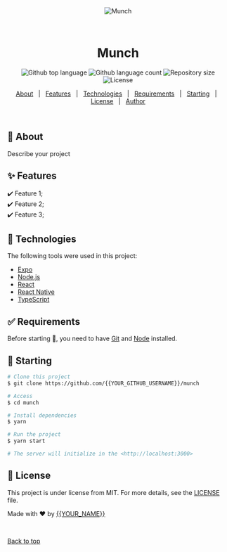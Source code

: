 <div align="center" id="top"> 
  <img src="./.github/app.gif" alt="Munch" />

  &#xa0;

  <!-- <a href="https://munch.netlify.app">Demo</a> -->
</div>

<h1 align="center">Munch</h1>

<p align="center">
  <img alt="Github top language" src="https://img.shields.io/github/languages/top/{{YOUR_GITHUB_USERNAME}}/munch?color=56BEB8">

  <img alt="Github language count" src="https://img.shields.io/github/languages/count/{{YOUR_GITHUB_USERNAME}}/munch?color=56BEB8">

  <img alt="Repository size" src="https://img.shields.io/github/repo-size/{{YOUR_GITHUB_USERNAME}}/munch?color=56BEB8">

  <img alt="License" src="https://img.shields.io/github/license/{{YOUR_GITHUB_USERNAME}}/munch?color=56BEB8">

  <!-- <img alt="Github issues" src="https://img.shields.io/github/issues/{{YOUR_GITHUB_USERNAME}}/munch?color=56BEB8" /> -->

  <!-- <img alt="Github forks" src="https://img.shields.io/github/forks/{{YOUR_GITHUB_USERNAME}}/munch?color=56BEB8" /> -->

  <!-- <img alt="Github stars" src="https://img.shields.io/github/stars/{{YOUR_GITHUB_USERNAME}}/munch?color=56BEB8" /> -->
</p>

<!-- Status -->

<!-- <h4 align="center"> 
	🚧  Munch 🚀 Under construction...  🚧
</h4> 

<hr> -->

<p align="center">
  <a href="#dart-about">About</a> &#xa0; | &#xa0; 
  <a href="#sparkles-features">Features</a> &#xa0; | &#xa0;
  <a href="#rocket-technologies">Technologies</a> &#xa0; | &#xa0;
  <a href="#white_check_mark-requirements">Requirements</a> &#xa0; | &#xa0;
  <a href="#checkered_flag-starting">Starting</a> &#xa0; | &#xa0;
  <a href="#memo-license">License</a> &#xa0; | &#xa0;
  <a href="https://github.com/{{YOUR_GITHUB_USERNAME}}" target="_blank">Author</a>
</p>

<br>

## :dart: About ##

Describe your project

## :sparkles: Features ##

:heavy_check_mark: Feature 1;\
:heavy_check_mark: Feature 2;\
:heavy_check_mark: Feature 3;

## :rocket: Technologies ##

The following tools were used in this project:

- [Expo](https://expo.io/)
- [Node.js](https://nodejs.org/en/)
- [React](https://pt-br.reactjs.org/)
- [React Native](https://reactnative.dev/)
- [TypeScript](https://www.typescriptlang.org/)

## :white_check_mark: Requirements ##

Before starting :checkered_flag:, you need to have [Git](https://git-scm.com) and [Node](https://nodejs.org/en/) installed.

## :checkered_flag: Starting ##

```bash
# Clone this project
$ git clone https://github.com/{{YOUR_GITHUB_USERNAME}}/munch

# Access
$ cd munch

# Install dependencies
$ yarn

# Run the project
$ yarn start

# The server will initialize in the <http://localhost:3000>
```

## :memo: License ##

This project is under license from MIT. For more details, see the [LICENSE](LICENSE.md) file.


Made with :heart: by <a href="https://github.com/{{YOUR_GITHUB_USERNAME}}" target="_blank">{{YOUR_NAME}}</a>

&#xa0;

<a href="#top">Back to top</a>
